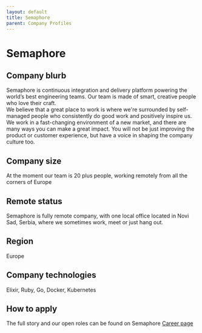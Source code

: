 ```yaml
---
layout: default
title: Semaphore 
parent: Company Profiles
---
```


# Semaphore 

## Company blurb
Semaphore is continuous integration and delivery platform powering the world’s best engineering teams.
Our team is made of smart, creative people who love their craft.  
We believe that a great place to work is where we're surrounded by self-managed people who consistently do good work and positively inspire us.
We work in a fast-changing environment of a new market, and there are many ways you can make a great impact.
You will not be just improving the product or customer experience, but have a voice in shaping the company culture too.

## Company size
At the moment our team is 20 plus people, working remotely from all the corners of Europe

## Remote status
Semaphore is fully remote company, with one local office located in Novi Sad, Serbia, where we sometimes work, meet or just hang out.

## Region
Europe

## Company technologies
Elixir, Ruby, Go, Docker, Kubernetes

## How to apply
The full story and our open roles can be found on Semaphore [Career page](https://semaphoreci.com/about/careers)
